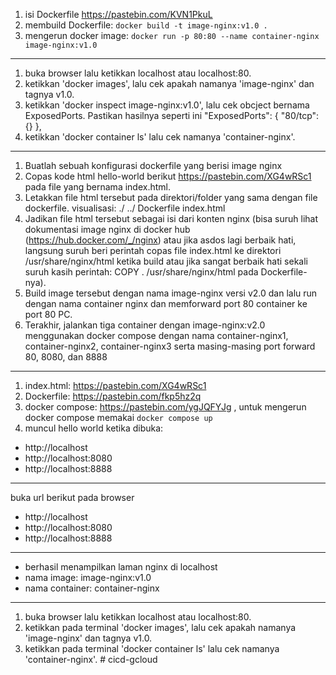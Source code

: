 1. isi Dockerfile https://pastebin.com/KVN1PkuL
2. membuild Dockerfile: `docker build -t image-nginx:v1.0 .`
3. mengerun docker image: `docker run -p 80:80 --name container-nginx image-nginx:v1.0`

---

1. buka browser lalu ketikkan localhost atau localhost:80.
2. ketikkan 'docker images', lalu cek apakah namanya 'image-nginx' dan tagnya v1.0.
3. ketikkan 'docker inspect image-nginx:v1.0', lalu cek obcject bernama ExposedPorts. Pastikan hasilnya seperti ini
   "ExposedPorts": {
   "80/tcp": {}
   },
4. ketikkan 'docker container ls' lalu cek namanya 'container-nginx'.

---

1. Buatlah sebuah konfigurasi dockerfile yang berisi image nginx
2. Copas kode html hello-world berikut https://pastebin.com/XG4wRSc1 pada file yang bernama index.html.
3. Letakkan file html tersebut pada direktori/folder yang sama dengan file dockerfile.
   visualisasi:
   ./
   ../
   Dockerfile
   index.html
4. Jadikan file html tersebut sebagai isi dari konten nginx (bisa suruh lihat dokumentasi image nginx di docker hub (https://hub.docker.com/_/nginx) atau jika asdos lagi berbaik hati, langsung suruh beri perintah copas file index.html ke direktori /usr/share/nginx/html ketika build atau jika sangat berbaik hati sekali suruh kasih perintah: COPY . /usr/share/nginx/html pada Dockerfile-nya).
5. Build image tersebut dengan nama image-nginx versi v2.0 dan lalu run dengan nama container nginx dan memforward port 80 container ke port 80 PC.
6. Terakhir, jalankan tiga container dengan image-nginx:v2.0 menggunakan docker compose dengan nama container-nginx1, container-nginx2, container-nginx3 serta masing-masing port forward 80, 8080, dan 8888

---

1. index.html: https://pastebin.com/XG4wRSc1
2. Dockerfile: https://pastebin.com/fkp5hz2q
3. docker compose: https://pastebin.com/ygJQFYJg , untuk mengerun docker compose memakai `docker compose up`
4. muncul hello world ketika dibuka:

- http://localhost
- http://localhost:8080
- http://localhost:8888

---

buka url berikut pada browser

- http://localhost
- http://localhost:8080
- http://localhost:8888

---

- berhasil menampilkan laman nginx di localhost
- nama image: image-nginx:v1.0
- nama container: container-nginx

---

1. buka browser lalu ketikkan localhost atau localhost:80.
2. ketikkan pada terminal 'docker images', lalu cek apakah namanya 'image-nginx' dan tagnya v1.0.
3. ketikkan pada terminal 'docker container ls' lalu cek namanya 'container-nginx'.
#   c i c d - g c l o u d  
 